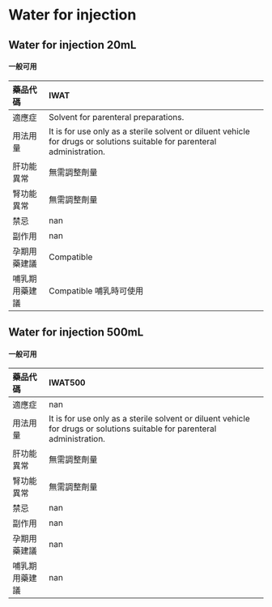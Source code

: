 # Water for injection

## Water for injection 20mL

#### 一般可用

| 藥品代碼       | IWAT                                                                                                                      |
|:---------------|:--------------------------------------------------------------------------------------------------------------------------|
| 適應症         | Solvent for parenteral preparations.                                                                                      |
| 用法用量       | It is for use only as a sterile solvent or diluent vehicle for drugs or solutions suitable for parenteral administration. |
| 肝功能異常     | 無需調整劑量                                                                                                              |
| 腎功能異常     | 無需調整劑量                                                                                                              |
| 禁忌           | nan                                                                                                                       |
| 副作用         | nan                                                                                                                       |
| 孕期用藥建議   | Compatible                                                                                                                |
| 哺乳期用藥建議 | Compatible 哺乳時可使用                                                                                                   |

## Water for injection 500mL

#### 一般可用

| 藥品代碼       | IWAT500                                                                                                                   |
|:---------------|:--------------------------------------------------------------------------------------------------------------------------|
| 適應症         | nan                                                                                                                       |
| 用法用量       | It is for use only as a sterile solvent or diluent vehicle for drugs or solutions suitable for parenteral administration. |
| 肝功能異常     | 無需調整劑量                                                                                                              |
| 腎功能異常     | 無需調整劑量                                                                                                              |
| 禁忌           | nan                                                                                                                       |
| 副作用         | nan                                                                                                                       |
| 孕期用藥建議   | nan                                                                                                                       |
| 哺乳期用藥建議 | nan                                                                                                                       |

